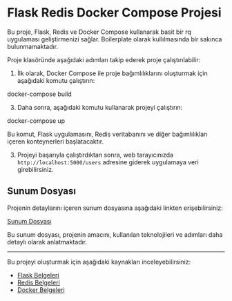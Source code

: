 # Flask Redis Docker Compose Projesi

Bu proje, Flask, Redis ve Docker Compose kullanarak basit bir rq uygulaması geliştirmenizi sağlar. Boilerplate olarak kullılmasında bir sakınca bulunmamaktadır.

Proje klasöründe aşağıdaki adımları takip ederek proje çalıştırılabilir:

1. İlk olarak, Docker Compose ile proje bağımlılıklarını oluşturmak için aşağıdaki komutu çalıştırın:

docker-compose build

3. Daha sonra, aşağıdaki komutu kullanarak projeyi çalıştırın:

docker-compose up

Bu komut, Flask uygulamasını, Redis veritabanını ve diğer bağımlılıkları içeren konteynerleri başlatacaktır.

3. Projeyi başarıyla çalıştırdıktan sonra, web tarayıcınızda `http://localhost:5000/users` adresine giderek uygulamaya veri girebilirsiniz.

## Sunum Dosyası

Projenin detaylarını içeren sunum dosyasına aşağıdaki linkten erişebilirsiniz:

[Sunum Dosyası](https://github.com/hustledeveloper/flask-redis-docker-compose-project/blob/main/sunum.pdf)

Bu sunum dosyası, projenin amacını, kullanılan teknolojileri ve adımları daha detaylı olarak anlatmaktadır.

---

Bu projeyi oluşturmak için aşağıdaki kaynakları inceleyebilirsiniz:

- [Flask Belgeleri](https://flask.palletsprojects.com/)
- [Redis Belgeleri](https://redis.io/documentation)
- [Docker Belgeleri](https://docs.docker.com/)

